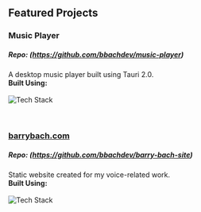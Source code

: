 ## Featured Projects

### Music Player
##### Repo: (https://github.com/bbachdev/music-player)

A desktop music player built using Tauri 2.0.\
**Built Using:**<br/><br/>
![Tech Stack](https://skillicons.dev/icons?i=tauri,ts,react,vite,tailwind)

<br/>

### [barrybach.com](https://barrybach.com)
##### Repo: (https://github.com/bbachdev/barry-bach-site)

Static website created for my voice-related work.\
**Built Using:**<br/><br/>
![Tech Stack](https://skillicons.dev/icons?i=ts,react,vite,tailwind)

<!--
**bbachdev/bbachdev** is a ✨ _special_ ✨ repository because its `README.md` (this file) appears on your GitHub profile.

Here are some ideas to get you started:

- 🔭 I’m currently working on ...
- 🌱 I’m currently learning ...
- 👯 I’m looking to collaborate on ...
- 🤔 I’m looking for help with ...
- 💬 Ask me about ...
- 📫 How to reach me: ...
- 😄 Pronouns: ...
- ⚡ Fun fact: ...
-->
